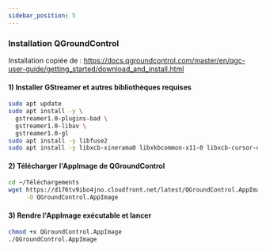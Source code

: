 ```yaml
---
sidebar_position: 5
---
```

### Installation QGroundControl

Installation copiée de : https://docs.qgroundcontrol.com/master/en/qgc-user-guide/getting_started/download_and_install.html


#### 1) Installer GStreamer et autres bibliothèques requises
```bash
sudo apt update
sudo apt install -y \
  gstreamer1.0-plugins-bad \
  gstreamer1.0-libav \
  gstreamer1.0-gl
sudo apt install -y libfuse2
sudo apt install -y libxcb-xinerama0 libxkbcommon-x11-0 libxcb-cursor-dev
```

#### 2) Télécharger l'AppImage de QGroundControl
```bash
cd ~/Téléchargements
wget https://d176tv9ibo4jno.cloudfront.net/latest/QGroundControl.AppImage \
     -O QGroundControl.AppImage
```

#### 3) Rendre l'AppImage exécutable et lancer
```bash
chmod +x QGroundControl.AppImage
./QGroundControl.AppImage
```